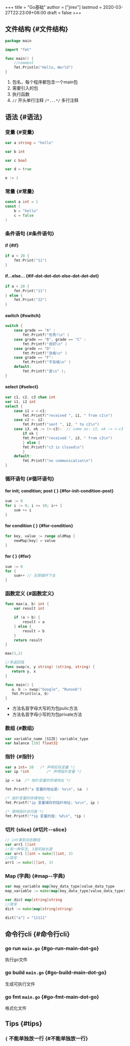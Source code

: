 +++
title = "Go基础"
author = ["jirex"]
lastmod = 2020-03-27T22:23:09+08:00
draft = false
+++

## 文件结构 {#文件结构}

```go
package main

import "fmt"

func main() {
    //comment
    fmt.Println("Hello, World")
}
```

1.  包名，每个程序都包含一个main包
2.  需要引入的包
3.  执行函数
4.  `//` 开头单行注释 `/*...*/` 多行注释


## 语法 {#语法}


### 变量 {#变量}

```go
var a string = "hello"

var b int

var c bool

var d = true

e := 1
```


### 常量 {#常量}

```go
const a int = 1
const (
    b = "hello"
    c = false
)
```


### 条件语句 {#条件语句}


#### if {#if}

```go
if a < 20 {
    fmt.Print("11")
}
```


#### if...else... {#if-dot-dot-dot-else-dot-dot-dot}

```go
if a < 20 {
    fmt.Print("11")
} else {
    fmt.Print("22")
}
```


#### switch {#switch}

```go
switch {
    case grade == "A" :
        fmt.Printf("优秀!\n" )
    case grade == "B", grade == "C" :
        fmt.Printf("良好\n" )
    case grade == "D" :
        fmt.Printf("及格\n" )
    case grade == "F":
        fmt.Printf("不及格\n" )
    default:
        fmt.Printf("差\n" );
}
```


#### select {#select}

```go
var c1, c2, c3 chan int
var i1, i2 int
select {
    case i1 = <-c1:
        fmt.Printf("received ", i1, " from c1\n")
    case c2 <- i2:
        fmt.Printf("sent ", i2, " to c2\n")
    case i3, ok := (<-c3):  // same as: i3, ok := <-c3
        if ok {
        fmt.Printf("received ", i3, " from c3\n")
        } else {
        fmt.Printf("c3 is closed\n")
        }
    default:
        fmt.Printf("no communication\n")
}
```


### 循环语句 {#循环语句}


#### for init; condition; post { } {#for-init-condition-post}

```go
sum := 0
for i := 0; i <= 10; i++ {
    sum += i
}
```


#### for condition { } {#for-condition}

```go
for key, value := range oldMap {
    newMap[key] = value
}
```


#### for { } {#for}

```go
sum := 0
for {
    sum++ // 无限循环下去
}
```


### 函数定义 {#函数定义}

```go
func max(a, b) int {
    var result int

    if (a > b) {
        result = a
    } else {
        result = b
    }
    return result
}

max(1,2)

//多返回值
func swap(x, y string) (string, string) {
   return y, x
}

func main() {
   a, b := swap("Google", "Runoob")
   fmt.Println(a, b)
}
```

-   方法名首字母大写的为包pulic方法
-   方法名首字母小写的为包private方法


### 数组 {#数组}

```go
var variable_name [SIZE] variable_type
var balance [10] float32
```


### 指针 {#指针}

```go
var a int= 20   /* 声明实际变量 */
var ip *int        /* 声明指针变量 */

ip = &a  /* 指针变量的存储地址 */

fmt.Printf("a 变量的地址是: %x\n", &a  )

/* 指针变量的存储地址 */
fmt.Printf("ip 变量储存的指针地址: %x\n", ip )

/* 使用指针访问值 */
fmt.Printf("*ip 变量的值: %d\n", *ip )
```


### 切片 (slice) {#切片--slice}

```go
// int类型动态数组
var arr1 []int
//另一种写法, 3是初始长度
var arr1 []int = make([]int, 3)
//简写
arr1 := make([]int, 3)
```


### Map (字典) {#map--字典}

```go
var map_variable map[key_data_type]value_data_type
map_variable := make(map[key_data_type]value_data_type)

var dict map[string]string
//简写
dict := make(map[string]string)

dict["a"] = "11111"
```


## 命令行cli {#命令行cli}


### go run `main.go` {#go-run-main-dot-go}

执行go文件


### go build `main.go` {#go-build-main-dot-go}

生成可执行文件


### go fmt `main.go` {#go-fmt-main-dot-go}

格式化文件


## Tips {#tips}


### `{` 不能单独放一行 {#不能单独放一行}
